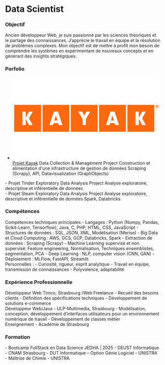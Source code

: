 # Data Scientist

### Objectif
<div id="bloc1" name="objectif">
Ancien développeur Web, je suis passionné par les sciences théoriques et le partage des connaissances. J’apprécie le travail en équipe et la résolution de problèmes complexes. Mon objectif est de mettre à profit mon besoin de comprendre les systèmes en expérimentant de nouveaux concepts et en générant des insights stratégiques.
</div>

### Porfolio

- ![EEG_Band_Discovery](/img/kayak-vector-logo.png)
  [Projet Kayak](https://github.com/Fabthenabab/fastapi_model)
  Data Collection & Management Project
  Construction et alimentation d'une infrastructure de gestion de données
  Scraping (Scrapy), API, Datavisualization (GraphObjects)

<div id="bloc1" name="tinder">
- Projet Tinder
  Exploratory Data Analysis Project
  Analyse exploratoire, descriptive et inférentielle de données
</div>
<div id="bloc1" name="steam">
- Projet Steam
  Exploratory Data Analysis Project
  Analyse exploratoire, descriptive et inférentielle de données
  Spark, Databricks
</div>


### Compétences 
<div id="bloc1" name="comptechpale">
Compétences techniques principales
- Langages : Python (Numpy, Pandas, Scikit-Learn, Tensorflow), Java, C, PHP, HTML, CSS, JavaScript
- Structures de données : SQL, JSON, XML, Modélisation (Merise)
- Big Data et Cloud Computing : AWS, GCS, GCP, Databricks, Spark
- Extraction de données : Scraping (Scrapy)
- Machine Learning supervisé et non supervisé: Feature engineering, Normalisation, Techniques ensemblistes, segmentation, PCA
- Deep Learning : NLP, computer vision (CNN, GAN)
- Déploiement : MLFlow, FastAPI, Streamlit
</div>
<div id="bloc1" name="compperso">
Personnelles :
- Curiosité, rigueur, esprit analytique
- Travail en équipe, transmission de connaissances
- Polyvalence, adaptabilité
</div>

### Expérience Professionnelle
<div id="bloc1" name="experience1">
Développeur Web Timco, Strasbourg /Web Freelance
- Recueil des besoins clients
- Définition des spécifications techniques
- Développement de solutions e-commerce
</div>
<div id="bloc1" name="experience2">
Développeur Web/Java - ULP-Multimedia, Strasbourg
- Modélisation, conception, développement d’interfaces utilisateurs pour un environnement numérique de travail
- Développement de classes métier
</div>
<div id="bloc1" name="experience3">
Enseignement - Académie de Strasbourg
</div>

### Formation
<div id="bloc1" name="formation">
- Bootcamp FullStack en Data Science JEDHA | 2025
- DEUST Informatique - CNAM Strasbourg
- DUT Informatique – Option Génie Logiciel - UNISTRA
- Maîtrise de Chimie - UNISTRA
</div>


